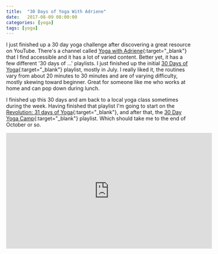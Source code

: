 ```yaml
---
title:  "30 Days of Yoga With Adriene"
date:   2017-08-09 08:00:00
categories: [yoga]
tags: [yoga]
---
```

I just finished up a 30 day yoga challenge after discovering a great resource on YouTube.  There's a channel called [Yoga with Adriene](https://www.youtube.com/user/yogawithadriene){:target="_blank"} that I find accessible and it has a lot of varied content.  Better yet, it has a few different '30 days of ...' playlists.  I just finished up the initial [30 Days of Yoga](https://www.youtube.com/playlist?list=PLui6Eyny-UzwxbWCWDbTzEwsZnnROBTIL){:target="_blank"} playlist, mostly in July.  I really liked it, the routines vary from about 20 minutes to 30 minutes and are of varying difficulty, mostly skewing toward beginner.  Great for someone like me who works at home and can pop down during lunch.  

I finished up this 30 days and am back to a local yoga class sometimes during the week.  Having finished that playlist I'm going to start on the [Revolution: 31 days of Yoga](https://www.youtube.com/playlist?list=PLui6Eyny-Uzzl1q-GskVUZp6Fk8nIr9rK){:target="_blank"}, and after that, the [30 Day Yoga Camp](https://www.youtube.com/playlist?list=PLui6Eyny-Uzx5BRNB2_Kvycrn5h9OsaHC){:target="_blank"} playlist.  Which should take me to the end of October or so.

<iframe width="560" height="315" src="https://www.youtube.com/embed/videoseries?list=PLui6Eyny-UzwxbWCWDbTzEwsZnnROBTIL" frameborder="0" allowfullscreen></iframe>
